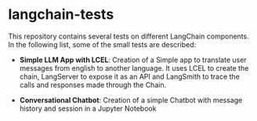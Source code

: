 # langchain-tests

This repository contains several tests on different LangChain components. In the following list, some of the small tests are described:

- **Simple LLM App with LCEL**: Creation of a Simple app to translate user messages from english to another language. It uses LCEL to create the chain, LangServer to expose it as an API and LangSmith to trace the calls and responses made through the Chain. 

- **Conversational Chatbot**: Creation of a simple Chatbot with message history and session in a Jupyter Notebook